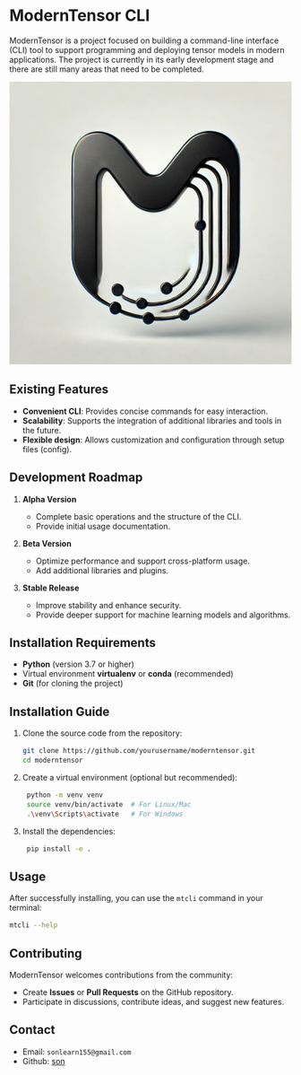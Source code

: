 # ModernTensor CLI

ModernTensor is a project focused on building a command-line interface (CLI) tool to support programming and deploying tensor models in modern applications. The project is currently in its early development stage and there are still many areas that need to be completed.

![moderntensor.png](https://github.com/sonson0910/moderntensor/blob/main/moderntensor.png)

## Existing Features

- **Convenient CLI**: Provides concise commands for easy interaction.
- **Scalability**: Supports the integration of additional libraries and tools in the future.
- **Flexible design**: Allows customization and configuration through setup files (config).

## Development Roadmap

1. **Alpha Version**  
   - Complete basic operations and the structure of the CLI.  
   - Provide initial usage documentation.

2. **Beta Version**  
   - Optimize performance and support cross-platform usage.  
   - Add additional libraries and plugins.

3. **Stable Release**  
   - Improve stability and enhance security.  
   - Provide deeper support for machine learning models and algorithms.

## Installation Requirements

- **Python** (version 3.7 or higher)
- Virtual environment **virtualenv** or **conda** (recommended)
- **Git** (for cloning the project)

## Installation Guide

1. Clone the source code from the repository:
   ```bash
   git clone https://github.com/yourusername/moderntensor.git
   cd moderntensor
   ```

2. Create a virtual environment (optional but recommended):
   ```bash
    python -m venv venv
    source venv/bin/activate  # For Linux/Mac
    .\venv\Scripts\activate   # For Windows
   ```

3. Install the dependencies:
   ```bash
    pip install -e .
   ```

## Usage

After successfully installing, you can use the `mtcli` command in your terminal:
```bash
mtcli --help
```

## Contributing

ModernTensor welcomes contributions from the community:
* Create **Issues** or **Pull Requests** on the GitHub repository.
* Participate in discussions, contribute ideas, and suggest new features.

## Contact

* Email: `sonlearn155@gmail.com`
* Github: [son](https://github.com/sonson0910)
